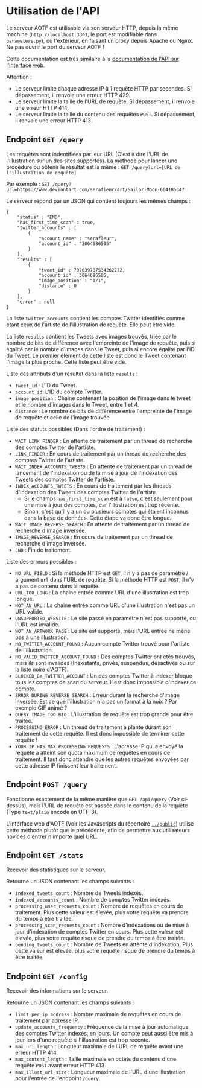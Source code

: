 # Utilisation de l'API

Le serveur AOTF est utilisable via son serveur HTTP, depuis la même machine (`http://localhost:3301`, le port est modifiable dans `parameters.py`), ou l'extérieur, en faisant un proxy depuis Apache ou Nginx. Ne pas ouvrir le port du serveur AOTF !

Cette documentation est très similaire à la [documentation de l'API sur l'interface web](../public/documentation.fr.html).

Attention :
- Le serveur limite chaque adresse IP à 1 requête HTTP par secondes. Si dépassement, il renvoie une erreur HTTP 429.
- Le serveur limite la taille de l'URL de requête. Si dépassement, il renvoie une erreur HTTP 414.
- Le serveur limite la taille du contenu des requêtes `POST`. Si dépassement, il renvoie une erreur HTTP 413.


## Endpoint `GET /query`

Les requêtes sont indentifiées par leur URL (C'est à dire l'URL de l'illustration sur un des sites supportés). La méthode pour lancer une procédure ou obtenir le résultat est la même : `GET /query?url=[URL de l'illustration de requête]`

Par exemple : `GET /query?url=https://www.deviantart.com/serafleur/art/Sailor-Moon-604185347`

Le serveur répond par un JSON qui contient toujours les mêmes champs :
```
{
	"status" : "END",
	"has_first_time_scan" : true,
	"twitter_accounts" : [
		{
			"account_name" : "serafleur",
			"account_id" : "3064686505"
		}
	],
	"results" : [
		{
			"tweet_id" : 797039787534262272,
			"account_id" : 3064686505,
			"image_position" : "1/1",
			"distance" : 0
		}
	],
	"error" : null
}
```

La liste `twitter_accounts` contient les comptes Twitter identifiés comme étant ceux de l'artiste de l'illustration de requête. Elle peut être vide.

La liste `results` contient les Tweets avec images trouvés, triée par le nombre de bits de différence avec l'empreinte de l'image de requête, puis si égalité par le nombre d'images dans le Tweet, puis si encore égalité par l'ID du Tweet. Le premier élément de cette liste est donc le Tweet contenant l'image la plus proche. Cette liste peut être vide.

Liste des attributs d'un résultat dans la liste `results` :
- `tweet_id` : L'ID du Tweet.
- `account_id`: L'ID du compte Twitter.
- `image_position` : Chaine contenant la position de l'image dans le tweet et le nombre d'images dans le Tweet, entre 1 et 4.
- `distance` : Le nombre de bits de différence entre l'empreinte de l'image de requête et celle de l'image trouvée.

Liste des statuts possibles (Dans l'ordre de traitement) :
- `WAIT_LINK_FINDER` : En attente de traitement par un thread de recherche des comptes Twitter de l'artiste.
- `LINK_FINDER` : En cours de traitement par un thread de recherche des comptes Twitter de l'artiste.
- `WAIT_INDEX_ACCOUNTS_TWEETS` : En attente de traitement par un thread de lancement de l'indexation ou de la mise à jour de l'indexation des Tweets des comptes Twitter de l'artiste.
- `INDEX_ACCOUNTS_TWEETS` : En cours de traitement par les threads d'indexation des Tweets des comptes Twitter de l'artiste.
  - Si le champs `has_first_time_scan` est à `false`, c'est seulement pour une mise à jour des comptes, car l'illustration est trop récente.
  - Sinon, c'est qu'il y a un ou plusieurs comptes qui étaient inconnus dans la base de données. Cette étape va donc être longue.
- `WAIT_IMAGE_REVERSE_SEARCH` : En attente de traitement par un thread de recherche d'image inversée.
- `IMAGE_REVERSE_SEARCH` : En cours de traitement par un thread de recherche d'image inversée.
- `END` : Fin de traitement.

Liste des erreurs possibles :
- `NO_URL_FIELD` : Si la méthode HTTP est `GET`, il n'y a pas de paramètre / argument `url` dans l'URL de requête. Si la méthode HTTP est `POST`, il n'y a pas de contenu dans la requête.
- `URL_TOO_LONG` : La chaine entrée comme URL d'une illustration est trop longue.
- `NOT_AN_URL` : La chaine entrée comme URL d'une illustration n'est pas un URL valide.
- `UNSUPPORTED_WEBSITE` : Le site passé en paramètre n'est pas supporté, ou l'URL est invalide.
- `NOT_AN_ARTWORK_PAGE` : Le site est supporté, mais l'URL entrée ne mène pas à une illustration.
- `NO_TWITTER_ACCOUNT_FOUND` : Aucun compte Twitter trouvé pour l'artiste de l'illustration.
- `NO_VALID_TWITTER_ACCOUNT_FOUND` : Des comptes Twitter ont étés trouvés, mais ils sont invalides (Inexistants, privés, suspendus, désactivés ou sur la liste noire d'AOTF).
- `BLOCKED_BY_TWITTER_ACCOUNT` : Un des comptes Twitter à indexer bloque tous les comptes de scan du serveur. Il est donc impossible d'indexer ce compte.
- `ERROR_DURING_REVERSE_SEARCH` : Erreur durant la recherche d'image inversée. Est ce que l'illustration n'a pas un format à la noix ? Par exemple GIF animé ?
- `QUERY_IMAGE_TOO_BIG` : L'illustration de requête est trop grande pour être traitée.
- `PROCESSING_ERROR` : Un thread de traitement a planté durant son traitement de cette requête. Il est donc impossible de terminer cette requête !
- `YOUR_IP_HAS_MAX_PROCESSING_REQUESTS` : L'adresse IP qui a envoyé la requête a atteint son quota maximum de requêtes en cours de traitement. Il faut donc attendre que les autres requêtes envoyées par cette adresse IP finissent leur traitement. 


## Endpoint `POST /query`

Fonctionne exactement de la même manière que `GET /api/query` (Voir ci-dessus), mais l'URL de requête est passée dans le contenu de la requête (Type `text/plain` encodé en UTF-8).

L'interface web d'AOTF (Voir les Javascripts du répertoire [`../public`](../public)) utilise cette méthode plutôt que la précédente, afin de permettre aux utilisateurs novices d'entrer n'importe quel URL.


## Endpoint `GET /stats`

Recevoir des statistiques sur le serveur.

Retourne un JSON contenant les champs suivants :
- `indexed_tweets_count` : Nombre de Tweets indexés.
- `indexed_accounts_count` : Nombre de comptes Twitter indexés.
- `processing_user_requests_count` : Nombre de requêtes en cours de traitement. Plus cette valeur est élevée, plus votre requête va prendre du temps à être traitée.
- `processing_scan_requests_count` : Nombre d'indexations ou de mise à jour d'indexation de comptes Twitter en cours. Plus cette valeur est élevée, plus votre requête risque de prendre du temps à être traitée.
- `pending_tweets_count` : Nombre de Tweets en attente d'indexation. Plus cette valeur est élevée, plus votre requête risque de prendre du temps à être traitée.


## Endpoint `GET /config`

Recevoir des informations sur le serveur.

Retourne un JSON contenant les champs suivants :
- `limit_per_ip_address` : Nombre maximale de requêtes en cours de traitement par adresse IP.
- `update_accounts_frequency` : Fréquence de la mise à jour automatique des comptes Twitter indexés, en jours. Un compte peut aussi être mis à jour lors d'une requête si l'illustration est trop récente.
- `max_uri_length` : Longueur maximale de l'URL de requête avant une erreur HTTP 414.
- `max_content_length` : Taille maximale en octets du contenu d'une requête `POST` avant erreur HTTP 413.
- `max_illust_url_size` : Longueur maximale de l'URL d'une illustration pour l'entrée de l'endpoint `/query`.
